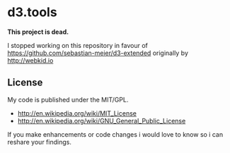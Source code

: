 

d3.tools
========

**This project is dead.**

I stopped working on this repository in favour of https://github.com/sebastian-meier/d3-extended originally by http://webkid.io

## License

My code is published under the MIT/GPL.

* http://en.wikipedia.org/wiki/MIT_License
* http://en.wikipedia.org/wiki/GNU_General_Public_License

If you make enhancements or code changes i would love to know so i can reshare your findings.